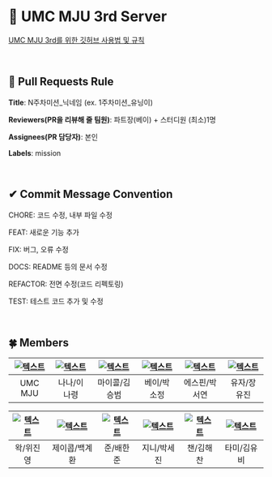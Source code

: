 # 💚 UMC MJU 3rd Server
[UMC MJU 3rd를 위한 깃허브 사용법 및 규칙](https://makeus-challenge.notion.site/UMC-MJU-3rd-GITHUB-RULE-0433805af0af43029592d0467ea50535)

<br>

## 🌱 Pull Requests Rule 
**Title**: N주차미션_닉네임 (ex. 1주차미션_유닝이)

**Reviewers(PR을 리뷰해 줄 팀원)**: 파트장(베이) + 스터디원 (최소)1명

**Assignees(PR 담당자)**: 본인

**Labels**: mission

<br>

## ✔ Commit Message Convention
CHORE: 코드 수정, 내부 파일 수정

FEAT: 새로운 기능 추가

FIX: 버그, 오류 수정

DOCS: README 등의 문서 수정

REFACTOR: 전면 수정(코드 리펙토링)

TEST: 테스트 코드 추가 및 수정

<br>

## 🍀 Members
| [![텍스트](https://user-images.githubusercontent.com/90022940/196235666-157ec012-71ae-4c9b-b0e1-b92a0e06c9ed.png)](https://github.com/UMC-MJU-3RD) | [![텍스트](https://user-images.githubusercontent.com/90022940/196233015-fcf92a7d-105b-4663-bbd9-6639ff00cad6.jpg)](https://github.com/devryyeong) | [![텍스트](https://user-images.githubusercontent.com/90022940/196232855-d90008b1-efd7-4ef4-9d37-43f81ea0280f.png)](https://github.com/daily1313) | [![텍스트](https://user-images.githubusercontent.com/90022940/196228557-6a6f35a7-dd23-4653-97ed-f1572c1a1ee5.jpg)](https://github.com/sojungpp) | [![텍스트](https://user-images.githubusercontent.com/90022940/196233863-9a94739e-73ec-4fca-973d-cf77413328ad.png)](https://github.com/psyeon1120) |[![텍스트](https://user-images.githubusercontent.com/90022940/196234223-3be87723-7f1e-4198-8ee0-cd2f3a9daff9.jpg)](https://github.com/wkdyujin) |
|:---:|:---:|:---:|:---:|:---:|:---:|
| UMC MJU | 나나/이나령 | 마이콜/김승범 | 베이/박소정 | 에스핀/박서연 | 유자/장유진 |

| [![텍스트](https://user-images.githubusercontent.com/90022940/196234121-e4a22137-cdc7-4242-80db-0ad4aaf0262a.png)](https://github.com/weejinyoung) | [![텍스트](https://user-images.githubusercontent.com/90022940/199474631-0bc58d14-5350-469d-8a3d-9d765117f83a.png)](https://github.com/gyehwan24) | [![텍스트](https://user-images.githubusercontent.com/90022940/196234402-ead46a7d-b372-41ab-bcc0-8178dd33ca66.jpg)](https://github.com/hbae0830) | [![텍스트](https://user-images.githubusercontent.com/90022940/196233991-40daf68e-0ebe-423b-8881-7ac9914dcf96.jpg)](https://github.com/sejineer) | [![텍스트](https://user-images.githubusercontent.com/90022940/196232618-cc203d3f-26a5-4c71-9fee-b47cd609224a.png)](https://github.com/bluesun147) | [![텍스트](https://user-images.githubusercontent.com/90022940/196233451-e9fa287c-6e95-4167-933b-38555061cd51.png)](https://github.com/kimyubi) |
|:---:|:---:|:---:|:---:|:---:|:---:|
| 왁/위진영 | 제이콥/백계환 | 준/배한준 | 지니/박세진 | 챈/김해찬 | 타미/김유비 |
